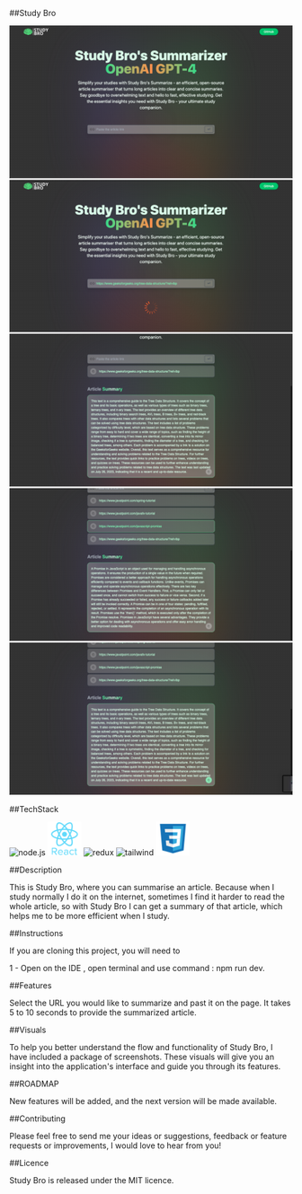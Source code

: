 ##Study Bro

![image](https://github.com/G-don/StudyBroAPI/blob/main/VISUALS/1.png)
![image](https://github.com/G-don/StudyBroAPI/blob/main/VISUALS/2.png)
![image](https://github.com/G-don/StudyBroAPI/blob/main/VISUALS/3.png)
![image](https://github.com/G-don/StudyBroAPI/blob/main/VISUALS/4.png)
![image](https://github.com/G-don/StudyBroAPI/blob/main/VISUALS/5.png)

##TechStack


<p align="left">
<img src="https://github.com/michaelkolesidis/tech-icons/blob/main/icons/nodejs/nodejs-original-wordmark.svg" alt="node.js" width="60" height="60"/>
<img src="https://github.com/Drete457/Drete457/blob/master/icons/react-original-wordmark.svg" alt="react" width="60" height="60"/>
<img src="https://github.com/michaelkolesidis/tech-icons/blob/main/icons/redux/redux-original.svg" alt="redux" width="60" height="60"/>
<img src="https://github.com/michaelkolesidis/tech-icons/blob/main/icons/tailwindcss/tailwindcss-plain.svg" alt="tailwind" width="60" height="60"/>
<img src="https://github.com/Drete457/Drete457/blob/master/icons/css3-original-wordmark.svg" alt="css3" width="60" height="60"/>
</p>




##Description

This is Study Bro, where you can summarise an article. Because when I study normally I do it on the internet, sometimes I find it harder to read the whole article, so with Study Bro I can get a summary of that article, which helps me to be more efficient when I study.
 
##Instructions

If you are cloning this project, you will need to

1 - Open on the IDE , open terminal and use command : npm run dev.

##Features

Select the URL you would like to summarize and past it on the page. It takes 5 to 10 seconds to provide the summarized article. 

##Visuals

To help you better understand the flow and functionality of Study Bro, I have included a package of screenshots. These visuals will give you an insight into the application's interface and guide you through its features.

##ROADMAP

New features will be added, and the next version will be made available.

##Contributing

Please feel free to send me your ideas or suggestions, feedback or feature requests or improvements, I would love to hear from you! 

##Licence

Study Bro is released under the MIT licence. 
